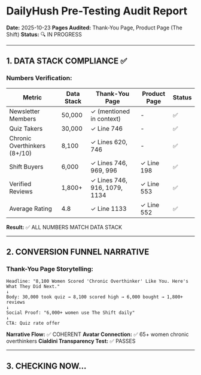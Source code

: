 # DailyHush Pre-Testing Audit Report
**Date:** 2025-10-23
**Pages Audited:** Thank-You Page, Product Page (The Shift)
**Status:** 🔍 IN PROGRESS

---

## 1. DATA STACK COMPLIANCE ✅

### Numbers Verification:

| Metric | Data Stack | Thank-You Page | Product Page | Status |
|--------|-----------|----------------|--------------|--------|
| Newsletter Members | 50,000 | ✓ (mentioned in context) | - | ✅ |
| Quiz Takers | 30,000 | ✓ Line 746 | - | ✅ |
| Chronic Overthinkers (8+/10) | 8,100 | ✓ Lines 620, 746 | - | ✅ |
| Shift Buyers | 6,000 | ✓ Lines 746, 969, 996 | ✓ Line 198 | ✅ |
| Verified Reviews | 1,800+ | ✓ Lines 746, 916, 1079, 1134 | ✓ Line 553 | ✅ |
| Average Rating | 4.8 | ✓ Line 1133 | ✓ Line 552 | ✅ |

**Result:** ✅ ALL NUMBERS MATCH DATA STACK

---

## 2. CONVERSION FUNNEL NARRATIVE

### Thank-You Page Storytelling:
```
Headline: "8,100 Women Scored 'Chronic Overthinker' Like You. Here's What They Did Next."
↓
Body: 30,000 took quiz → 8,100 scored high → 6,000 bought → 1,800+ reviews
↓
Social Proof: "6,000+ women use The Shift daily"
↓
CTA: Quiz rate offer
```

**Narrative Flow:** ✅ COHERENT
**Avatar Connection:** ✅ 65+ women chronic overthinkers
**Cialdini Transparency Test:** ✅ PASSES

---

## 3. CHECKING NOW...
